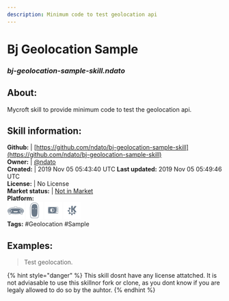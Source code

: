 ```yaml
---    
description: Minimum code to test geolocation api  
---    
```

# Bj Geolocation Sample  
### _bj-geolocation-sample-skill.ndato_  
## About:  
Mycroft skill to provide minimum code to test the geolocation api.

## Skill information:  
**Github:** | [https://github.com/ndato/bj-geolocation-sample-skill](https://github.com/ndato/bj-geolocation-sample-skill)  
**Owner:** | [@ndato](https://github.com/ndato)  
**Created:** | 2019 Nov 05 05:43:40 UTC  **Last updated:** 2019 Nov 05 05:49:46 UTC  
**License:** | No License  
**Market status:** | [Not in Market](https://market.mycroft.ai/skill/)  
**Platform:**  
 ![](../.gitbook/assets/mark-1-icon.png)  ![](../.gitbook/assets/mark-2-icon.png)  ![](../.gitbook/assets/picroft-icon.png)  ![](../.gitbook/assets/kde.png)   
**Tags:** \#Geolocation \#Sample   
## Examples:  
> Test geolocation.  
  
{% hint style="danger" %}
This skill dosnt have any license attatched. It is not adviasable to use this skillnor fork or clone, as you dont know if you are legaly allowed to do so by the auhtor.
{% endhint %}
